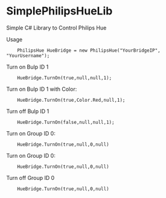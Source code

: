 # SimplePhilipsHueLib
Simple C# Library to Control Philips Hue

Usage

        PhilipsHue HueBridge = new PhilipsHue("YourBridgeIP", "YourUsername");

Turn on Bulp ID 1

        HueBridge.TurnOn(true,null,null,1);

Turn on Bulp ID 1 with Color:      

        HueBridge.TurnOn(true,Color.Red,null,1);

Turn off Bulp ID 1

        HueBridge.TurnOn(false,null,null,1);
        
Turn on Group ID 0:

        HueBridge.TurnOn(true,null,0,null)

Turn on Group ID 0:

        HueBridge.TurnOn(true,null,0,null)

Turn off Group ID 0

        HueBridge.TurnOn(true,null,0,null)
